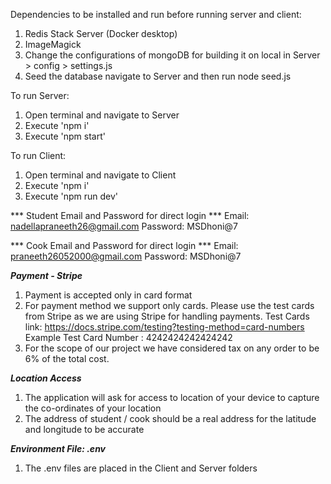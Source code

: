 Dependencies to be installed and run before running server and client:
1. Redis Stack Server (Docker desktop)
2. ImageMagick
3. Change the configurations of mongoDB for building it on local in Server > config > settings.js
4. Seed the database navigate to Server and then run node seed.js

To run Server: 
1. Open terminal and navigate to Server
2. Execute 'npm i'
3. Execute 'npm start'

To run Client: 
1. Open terminal and navigate to Client
2. Execute 'npm i'
3. Execute 'npm run dev'

*** Student Email and Password for direct login ***
Email: nadellapraneeth26@gmail.com
Password: MSDhoni@7

*** Cook Email and Password for direct login ***
Email: praneeth26052000@gmail.com
Password: MSDhoni@7

***Payment - Stripe***
1. Payment is accepted only in card format
2. For payment method we support only cards. Please use the test cards from Stripe as we are using Stripe for handling payments.
    Test Cards link: https://docs.stripe.com/testing?testing-method=card-numbers
    Example Test Card Number : 4242424242424242
3. For the scope of our project we have considered tax on any order to be 6% of the total cost.
    
***Location Access***
1. The application will ask for access to location of your device to capture the co-ordinates of your location
2. The address of student / cook should be a real address for the latitude and longitude to be accurate

***Environment File: .env***
1. The .env files are placed in the Client and Server folders
